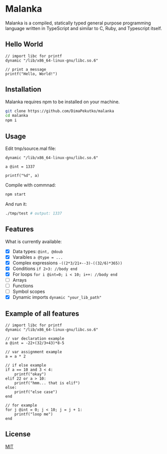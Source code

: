 # Malanka

Malanka is a compiled, statically typed general purpose programming language written in TypeScript and similar to C, Ruby, and Typescript itself.

## Hello World
```
// import libc for printf
dynamic "/lib/x86_64-linux-gnu/libc.so.6"

// print a message
printf("Hello, World!")
```

## Installation
Malanka requires npm to be installed on your machine.

```bash
git clone https://github.com/DimaPekutko/malanka
cd malanka
npm i
```

## Usage
Edit tmp/source.mal file:
```
dynamic "/lib/x86_64-linux-gnu/libc.so.6"

a @int = 1337

printf("%d", a)
```
Compile with commnad:
```bash
npm start
```
And run it:
```bash
./tmp/test # output: 1337
```


## Features
What is currently available:
- [x] Data types: ```@int, @doub ```
- [x] Varaibles ```a @type = ...```
- [x] Complex expressions ```-((2*3/21+--3)-((32/6)*365))```
- [x] Conditions ```if 2>3: //body end```
- [x] For loops ```for i @int=0; i < 10; i++: //body end```
- [ ] Arrays
- [ ] Functions
- [ ] Symbol scopes
- [x] Dynamic imports ```dynamic "your_lib_path"```

## Example of all features
```
// import libc for printf
dynamic "/lib/x86_64-linux-gnu/libc.so.6"

// var declaration example
a @int = -22+(32/3+43)*8-5

// var assignment example
a = a * 2

// if else example
if a == 10 and 3 < 4:
    printf("okay")
elif 22 or a > 10:
    printf("hmm... that is elif")
else:
    printf("else case")
end

// for example
for j @int = 0; j < 10; j = j + 1:
    printf("loop me")
end
```

## License
[MIT](https://choosealicense.com/licenses/mit/)